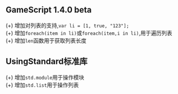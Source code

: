 ## GameScript 1.4.0 beta  
(+) 增加对列表的支持,`var li = [1, true, "123"];`  
(+) 增加`foreach(item in li)`或`foreach(item,i in li)`,用于遍历列表  
(+) 增加`len`函数用于获取列表长度  

## UsingStandard标准库  
(+) 增加`std.module`用于操作模块  
(+) 增加`std.list`用于操作列表  
